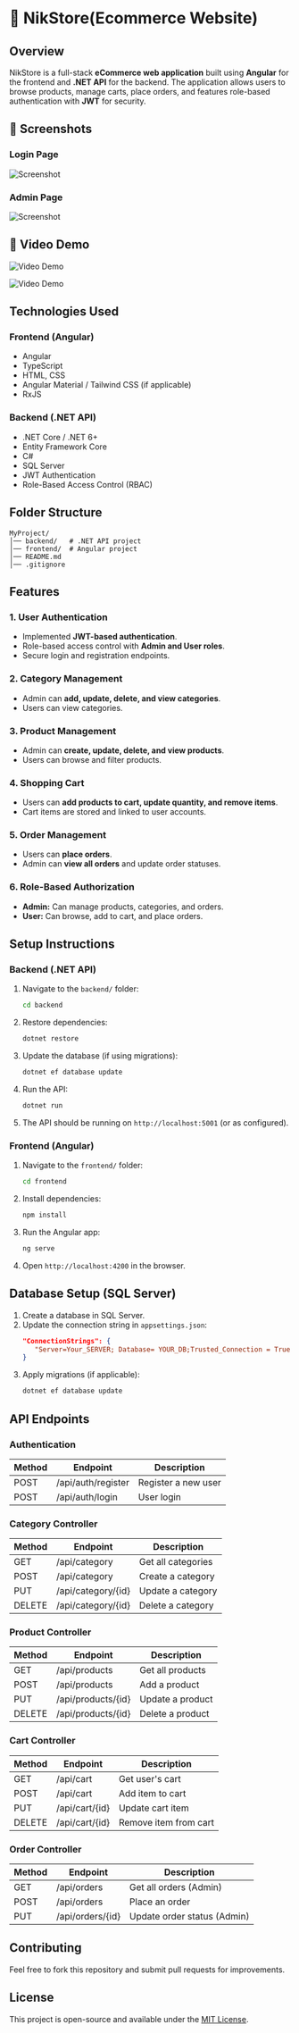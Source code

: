 # 🚀 NikStore(Ecommerce Website)

## Overview
NikStore is a full-stack **eCommerce web application** built using **Angular** for the frontend and **.NET API** for the backend. The application allows users to browse products, manage carts, place orders, and features role-based authentication with **JWT** for security.

## 📸 Screenshots

### Login Page

![Screenshot](https://raw.githubusercontent.com/Nikhill-Bhardwajjj/NikStore/main/images/Screenshot%202025-03-12%20105346.png)

### Admin Page

![Screenshot](https://raw.githubusercontent.com/Nikhill-Bhardwajjj/NikStore/main/images/Screenshot%202025-03-12%20111828.png)




## 🎥 Video Demo
![Video Demo](https://raw.githubusercontent.com/Nikhill-Bhardwajjj/NikStore/main/images/EcommerceWeb-GoogleChrome2025-03-1211-03-19-ezgif.com-video-to-gif-converter.gif)


![Video Demo](https://raw.githubusercontent.com/Nikhill-Bhardwajjj/NikStore/main/images/EcommerceWeb-GoogleChrome2025-03-1211-14-31-ezgif.com-video-to-gif-converter.gif)



## Technologies Used
### Frontend (Angular)
- Angular
- TypeScript
- HTML, CSS
- Angular Material / Tailwind CSS (if applicable)
- RxJS

### Backend (.NET API)
- .NET Core / .NET 6+ 
- Entity Framework Core
- C#
- SQL Server
- JWT Authentication
- Role-Based Access Control (RBAC)

## Folder Structure
```
MyProject/
│── backend/   # .NET API project
│── frontend/  # Angular project
│── README.md
│── .gitignore
```

## Features
### **1. User Authentication**
- Implemented **JWT-based authentication**.
- Role-based access control with **Admin and User roles**.
- Secure login and registration endpoints.

### **2. Category Management**
- Admin can **add, update, delete, and view categories**.
- Users can view categories.

### **3. Product Management**
- Admin can **create, update, delete, and view products**.
- Users can browse and filter products.

### **4. Shopping Cart**
- Users can **add products to cart, update quantity, and remove items**.
- Cart items are stored and linked to user accounts.

### **5. Order Management**
- Users can **place orders**.
- Admin can **view all orders** and update order statuses.

### **6. Role-Based Authorization**
- **Admin:** Can manage products, categories, and orders.
- **User:** Can browse, add to cart, and place orders.

## Setup Instructions

### Backend (.NET API)
1. Navigate to the `backend/` folder:
   ```sh
   cd backend
   ```
2. Restore dependencies:
   ```sh
   dotnet restore
   ```
3. Update the database (if using migrations):
   ```sh
   dotnet ef database update
   ```
4. Run the API:
   ```sh
   dotnet run
   ```
5. The API should be running on `http://localhost:5001` (or as configured).

### Frontend (Angular)
1. Navigate to the `frontend/` folder:
   ```sh
   cd frontend
   ```
2. Install dependencies:
   ```sh
   npm install
   ```
3. Run the Angular app:
   ```sh
   ng serve
   ```
4. Open `http://localhost:4200` in the browser.

## Database Setup (SQL Server)
1. Create a database in SQL Server.
2. Update the connection string in `appsettings.json`:
   ```json
   "ConnectionStrings": {
      "Server=Your_SERVER; Database= YOUR_DB;Trusted_Connection = True;MultipleActiveResultSets =true;TrustServerCertificate=True"
   }
   ```
3. Apply migrations (if applicable):
   ```sh
   dotnet ef database update
   ```

## API Endpoints
### **Authentication**
| Method | Endpoint           | Description          |
|--------|-------------------|----------------------|
| POST   | /api/auth/register | Register a new user |
| POST   | /api/auth/login    | User login          |

### **Category Controller**
| Method | Endpoint          | Description        |
|--------|------------------|--------------------|
| GET    | /api/category    | Get all categories |
| POST   | /api/category    | Create a category  |
| PUT    | /api/category/{id} | Update a category |
| DELETE | /api/category/{id} | Delete a category |

### **Product Controller**
| Method | Endpoint          | Description      |
|--------|------------------|------------------|
| GET    | /api/products    | Get all products |
| POST   | /api/products    | Add a product    |
| PUT    | /api/products/{id} | Update a product |
| DELETE | /api/products/{id} | Delete a product |

### **Cart Controller**
| Method | Endpoint        | Description          |
|--------|----------------|----------------------|
| GET    | /api/cart      | Get user's cart     |
| POST   | /api/cart      | Add item to cart    |
| PUT    | /api/cart/{id} | Update cart item    |
| DELETE | /api/cart/{id} | Remove item from cart |

### **Order Controller**
| Method | Endpoint         | Description          |
|--------|-----------------|----------------------|
| GET    | /api/orders     | Get all orders (Admin) |
| POST   | /api/orders     | Place an order |
| PUT    | /api/orders/{id} | Update order status (Admin) |

## Contributing
Feel free to fork this repository and submit pull requests for improvements.

## License
This project is open-source and available under the [MIT License](LICENSE).


